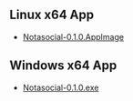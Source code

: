 
## Linux x64 App

- [Notasocial-0.1.0.AppImage](https://github.com/zeroidentidad/notasocial/raw/master/desktop/release/Notasocial-0.1.0.AppImage)

## Windows x64 App

- [Notasocial-0.1.0.exe](https://github.com/zeroidentidad/notasocial/raw/master/desktop/release/Notasocial-0.1.0.exe)